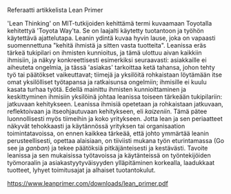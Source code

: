 Referaatti artikkelista Lean Primer

'Lean Thinking' on MIT-tutkijoiden kehittämä termi kuvaamaan Toyotalla kehitettyä 'Toyota Way'ta. Se on laajalti käytetty tuotantoon ja työhön käytettävä ajattelutapa.
	Leanin ydintä kuvaa hyvin lause, joka on vapaasti suomennettuna "kehitä ihmistä ja sitten vasta tuotteita". Leanissa eräs tärkeä tukipilari on ihmisten kunnioitus, ja tämä ulottuu aivan kaikkiin ihmisiin, ja näkyy konkreettisesti esimerkiksi seuraavasti: asiakkaille ei aiheuteta ongelmia, ja tässä 'asiakas' tarkoittaa ketä tahansa, johon tehty työ tai päätökset vaikeuttavat; tiimejä ja yksilöitä rohkaistaan löytämään itse omat yksilölliset työtapansa ja ratkaisunsa ongelmiin; ihmisille ei kuulu kasata turhaa työtä. 
	Edellä mainittu ihmisten kunnioittaminen ja keskittyminen ihmisiin yksilöinä johtaa leanissa  toiseen tärkeään tukipilariin: jatkuvaan kehitykseen. Leanissa ihmisiä opetetaan ja rohkaistaan jatkuvaan, reflektoivaan ja itseohjautuvaan kehitykseen, eli _kaizeniin_. Tämä pätee luonnollisesti myös tiimeihin ja koko yritykseen.
	Jotta lean ja sen periaatteet näkyvät tehokkaasti ja käytännössä yrityksen tai organisaation toimintatavoissa, on ennen kaikkea tärkeää, että johto ymmärtää leanin perusteellisesti, opettaa alaisiaan, on tiiviisti mukana työn eturintamassa (Go see ja _ganban_) ja tekee päätöksiä pitkäjänteisesti ja kestävästi. 
	Tavoite leanissa ja sen mukaisissa työtavoissa ja käytänteissä on työntekijöiden työmoraalin ja asiakastyytyväisyyden ylläpitäminen korkealla, laadukkaat tuotteet, lyhyet toimitusajat ja alhaiset tuotantokulut.

https://www.leanprimer.com/downloads/lean_primer.pdf
